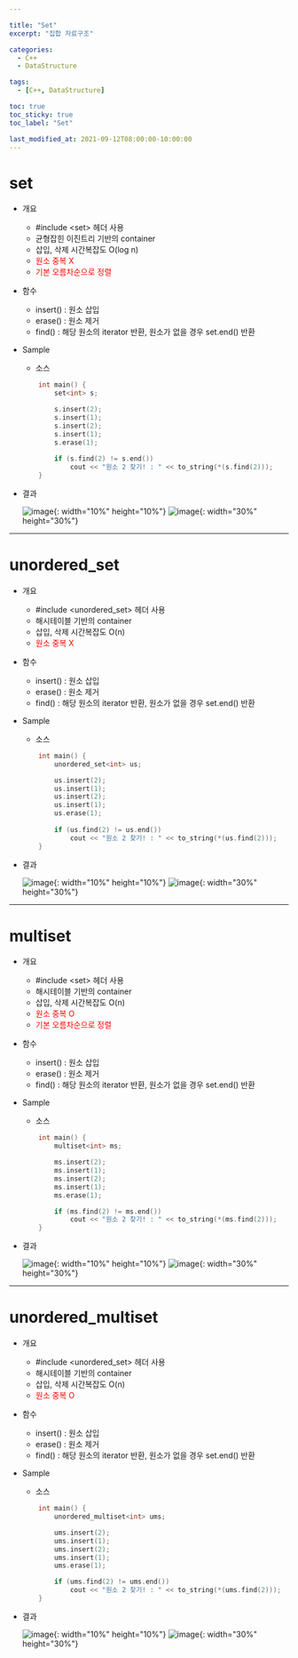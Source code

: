 ```yaml
---

title: "Set"
excerpt: "집합 자료구조" 

categories:
  - C++
  - DataStructure

tags:
  - [C++, DataStructure]

toc: true
toc_sticky: true
toc_label: "Set"

last_modified_at: 2021-09-12T08:00:00-10:00:00
---
```


# set
  - 개요
    - #include \<set> 헤더 사용
    - 균형잡힌 이진트리 기반의 container
    - 삽입, 삭제 시간복잡도 O(log n)
    - <span style="color:red">원소 중복 X</span>
    - <span style="color:red">기본 오름차순으로 정렬</span>

  - 함수
    - insert() : 원소 삽입
    - erase() : 원소 제거
    - find() : 해당 원소의 iterator 반환, 원소가 없을 경우 set.end() 반환

  - Sample
    - 소스
    ```c++
        int main() {
            set<int> s;

            s.insert(2);
            s.insert(1);
            s.insert(2);
            s.insert(1);
            s.erase(1);
            
            if (s.find(2) != s.end())
                cout << "원소 2 찾기! : " << to_string(*(s.find(2)));
        }
    ```
  - 결과

    ![image](/assets/images/Common/Arrow.png){: width="10%" height="10%"} ![image](/assets/images/Algorithm/setResult.png){: width="30%" height="30%"}

---

# unordered_set

  - 개요
    - #include \<unordered_set> 헤더 사용
    - 해시테이블 기반의 container
    - 삽입, 삭제 시간복잡도 O(n)
    - <span style="color:red">원소 중복 X</span>

  - 함수
    - insert() : 원소 삽입
    - erase() : 원소 제거
    - find() : 해당 원소의 iterator 반환, 원소가 없을 경우 set.end() 반환

  - Sample
    - 소스
    ```c++
        int main() {
            unordered_set<int> us;

            us.insert(2);
            us.insert(1);
            us.insert(2);
            us.insert(1);
            us.erase(1);
            
            if (us.find(2) != us.end())
                cout << "원소 2 찾기! : " << to_string(*(us.find(2)));
        }
    ```
  - 결과

    ![image](/assets/images/Common/Arrow.png){: width="10%" height="10%"} ![image](/assets/images/Algorithm/unorderedsetResult.png){: width="30%" height="30%"}

---

# multiset

  - 개요
    - #include \<set> 헤더 사용
    - 해시테이블 기반의 container
    - 삽입, 삭제 시간복잡도 O(n)
    - <span style="color:red">원소 중복 O</span>
    - <span style="color:red">기본 오름차순으로 정렬</span>

  - 함수
    - insert() : 원소 삽입
    - erase() : 원소 제거
    - find() : 해당 원소의 iterator 반환, 원소가 없을 경우 set.end() 반환

  - Sample
    - 소스
    ```c++
        int main() {
            multiset<int> ms;

            ms.insert(2);
            ms.insert(1);
            ms.insert(2);
            ms.insert(1);
            ms.erase(1);

            if (ms.find(2) != ms.end())
                cout << "원소 2 찾기! : " << to_string(*(ms.find(2)));
        }
    ```
  - 결과

    ![image](/assets/images/Common/Arrow.png){: width="10%" height="10%"} ![image](/assets/images/Algorithm/multisetResult.png){: width="30%" height="30%"}

---

# unordered_multiset

  - 개요
    - #include \<unordered_set> 헤더 사용
    - 해시테이블 기반의 container
    - 삽입, 삭제 시간복잡도 O(n)
    - <span style="color:red">원소 중복 O</span>

  - 함수
    - insert() : 원소 삽입
    - erase() : 원소 제거
    - find() : 해당 원소의 iterator 반환, 원소가 없을 경우 set.end() 반환

  - Sample
    - 소스
    ```c++
        int main() {
            unordered_multiset<int> ums;

            ums.insert(2);
            ums.insert(1);
            ums.insert(2);
            ums.insert(1);
            ums.erase(1);

            if (ums.find(2) != ums.end())
                cout << "원소 2 찾기! : " << to_string(*(ums.find(2)));
        }
    ```
  - 결과

    ![image](/assets/images/Common/Arrow.png){: width="10%" height="10%"} ![image](/assets/images/Algorithm/unorderedmultisetResult.png){: width="30%" height="30%"}